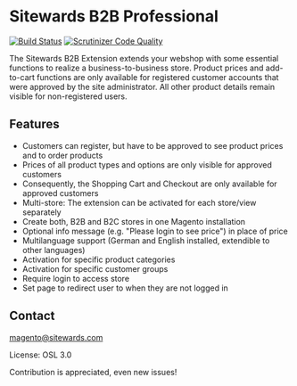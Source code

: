 Sitewards B2B Professional
==========================

[![Build Status](https://travis-ci.org/sitewards/B2BProfessional.png?branch=master)](https://travis-ci.org/sitewards/B2BProfessional)
[![Scrutinizer Code Quality](https://scrutinizer-ci.com/g/sitewards/B2BProfessional/badges/quality-score.png?b=master)](https://scrutinizer-ci.com/g/sitewards/B2BProfessional/?branch=master)

The Sitewards B2B Extension extends your webshop with some essential functions to realize a business-to-business store. Product prices and add-to-cart functions are only available for registered customer accounts that were approved by the site administrator. All other product details remain visible for non-registered users.

Features
------------------
* Customers can register, but have to be approved to see product prices and to order products
* Prices of all product types and options are only visible for approved customers
* Consequently, the Shopping Cart and Checkout are only available for approved customers
* Multi-store: The extension can be activated for each store/view separately
* Create both, B2B and B2C stores in one Magento installation
* Optional info message (e.g. "Please login to see price") in place of price
* Multilanguage support (German and English installed, extendible to other languages)
* Activation for specific product categories
* Activation for specific customer groups
* Require login to access store
* Set page to redirect user to when they are not logged in

Contact
------------------
magento@sitewards.com

License: OSL 3.0

Contribution is appreciated, even new issues!